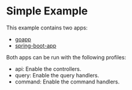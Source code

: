# Simple Example

This example contains two apps:

+ [goapp](./goapp)
+ [spring-boot-app](./spring-boot-app)

Both apps can be run with the following profiles:

+ api: Enable the controllers.
+ query: Enable the query handlers.
+ command: Enable the command handlers.
